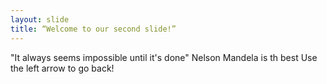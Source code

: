 ```yaml
---
layout: slide
title: “Welcome to our second slide!”
---
```

"It always seems impossible until it's done" Nelson Mandela is th best
Use the left arrow to go back!
